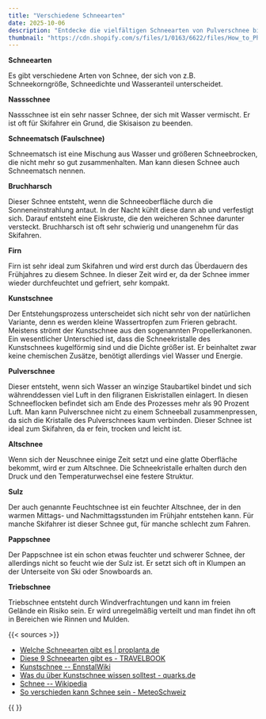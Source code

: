 ```yaml
---
title: "Verschiedene Schneearten"
date: 2025-10-06
description: "Entdecke die vielfältigen Schneearten von Pulverschnee bis Nassschnee, wie unterschiedliche Schneetypen entstehen und welche Eigenschaften sie für Wintersport und Natur haben."
thumbnail: "https://cdn.shopify.com/s/files/1/0163/6622/files/How_to_Photograph_Snowflakes_web.jpg?v=1670623619"
---
```


**Schneearten**

Es gibt verschiedene Arten von Schnee, der sich von z.B. Schneekorngröße, Schneedichte und Wasseranteil unterscheidet.

**Nassschnee**

Nassschnee ist ein sehr nasser Schnee, der sich mit Wasser vermischt. Er ist oft für Skifahrer ein Grund, die Skisaison zu beenden.

**Schneematsch (Faulschnee)**

Schneematsch ist eine Mischung aus Wasser und größeren Schneebrocken, die nicht mehr so gut zusammenhalten. Man kann diesen Schnee auch Schneematsch nennen.

**Bruchharsch**

Dieser Schnee entsteht, wenn die Schneeoberfläche durch die Sonneneinstrahlung antaut. In der Nacht kühlt diese dann ab und verfestigt sich. Darauf entsteht eine Eiskruste, die den weicheren Schnee darunter versteckt. Bruchharsch ist oft sehr schwierig und unangenehm für das Skifahren.

**Firn**

Firn ist sehr ideal zum Skifahren und wird erst durch das Überdauern des Frühjahres zu diesem Schnee. In dieser Zeit wird er, da der Schnee immer wieder durchfeuchtet und gefriert, sehr kompakt.

**Kunstschnee**

Der Entstehungsprozess unterscheidet sich nicht sehr von der natürlichen Variante, denn es werden kleine Wassertropfen zum Frieren gebracht. Meistens strömt der Kunstschnee aus den sogenannten Propellerkanonen. Ein wesentlicher Unterschied ist, dass die Schneekristalle des Kunstschnees kugelförmig sind und die Dichte größer ist. Er beinhaltet zwar keine chemischen Zusätze, benötigt allerdings viel Wasser und Energie.

**Pulverschnee**

Dieser entsteht, wenn sich Wasser an winzige Staubartikel bindet und sich währenddessen viel Luft in den filigranen Eiskristallen einlagert. In diesen Schneeflocken befindet sich am Ende des Prozesses mehr als 90 Prozent Luft. Man kann Pulverschnee nicht zu einem Schneeball zusammenpressen, da sich die Kristalle des Pulverschnees kaum verbinden. Dieser Schnee ist ideal zum Skifahren, da er fein, trocken und leicht ist.

**Altschnee**

Wenn sich der Neuschnee einige Zeit setzt und eine glatte Oberfläche bekommt, wird er zum Altschnee. Die Schneekristalle erhalten durch den Druck und den Temperaturwechsel eine festere Struktur.

**Sulz**

Der auch genannte Feuchtschnee ist ein feuchter Altschnee, der in den warmen Mittags- und Nachmittagsstunden im Frühjahr entstehen kann. Für manche Skifahrer ist dieser Schnee gut, für manche schlecht zum Fahren.

**Pappschnee**

Der Pappschnee ist ein schon etwas feuchter und schwerer Schnee, der allerdings nicht so feucht wie der Sulz ist. Er setzt sich oft in Klumpen an der Unterseite von Ski oder Snowboards an.

**Triebschnee**

Triebschnee entsteht durch Windverfrachtungen und kann im freien Gelände ein Risiko sein. Er wird unregelmäßig verteilt und man findet ihn oft in Bereichen wie Rinnen und Mulden.

{{< sources >}}

- [Welche Schneearten gibt es | proplanta.de](https://www.proplanta.de/ratgeber/natur-umwelt/welche-schneearten-gibt-es_tipps1297325729.html)
- [Diese 9 Schneearten gibt es - TRAVELBOOK](https://www.travelbook.de/outdoor/wintersport/schnee-arten)
- [Kunstschnee -- EnnstalWiki](https://www.ennstalwiki.at/wiki/index.php/Kunstschnee)
- [Was du über Kunstschnee wissen solltest - quarks.de](https://www.quarks.de/umwelt/was-du-ueber-kunstschnee-wissen-solltest/)
- [Schnee -- Wikipedia](https://de.wikipedia.org/wiki/Schnee)
- [So verschieden kann Schnee sein - MeteoSchweiz](https://www.meteoschweiz.admin.ch/ueber-uns/meteoschweiz-blog/de/2023/02/)

{{ </sources> }}
